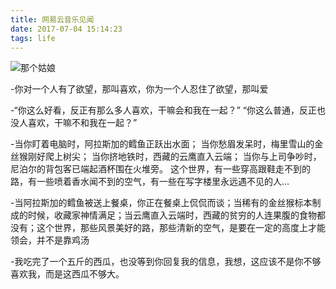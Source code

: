 ```yaml
---
title: 网易云音乐见闻
date: 2017-07-04 15:14:23
tags: life
---
```

![那个姑娘](/img/2.jpg)
<!--more-->
-你对一个人有了欲望，那叫喜欢，你为一个人忍住了欲望，那叫爱 

-“你这么好看，反正有那么多人喜欢，干嘛会和我在一起？” “你这么普通，反正也没人喜欢，干嘛不和我在一起？” 

-当你盯着电脑时，阿拉斯加的鳕鱼正跃出水面； 当你愁眉发呆时，梅里雪山的金丝猴刚好爬上树尖； 当你挤地铁时，西藏的云鹰直入云端； 当你与上司争吵时，尼泊尔的背包客已端起酒杯围在火堆旁。 这个世界，有一些穿高跟鞋走不到的路，有一些喷着香水闻不到的空气，有一些在写字楼里永远遇不见的人…

-当阿拉斯加的鳕鱼被送上餐桌，你正在餐桌上侃侃而谈；当稀有的金丝猴标本制成的时候，收藏家神情满足；当云鹰直入云端时，西藏的贫穷的人连果腹的食物都没有；这个世界，那些风景美好的路，那些清新的空气，是要在一定的高度上才能领会，并不是靠鸡汤

-我吃完了一个五斤的西瓜，也没等到你回复我的信息，我想，这应该不是你不够喜欢我，而是这西瓜不够大。